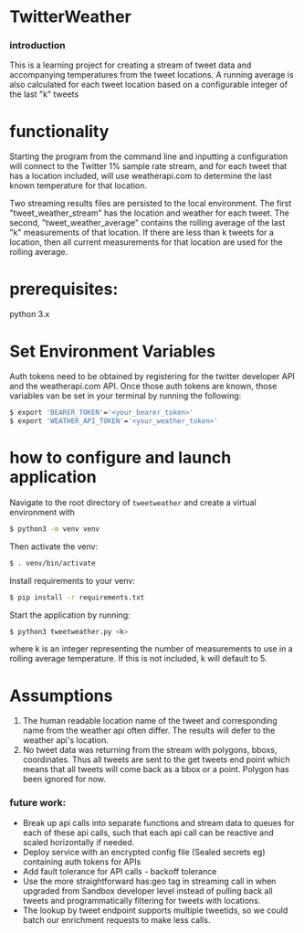 # TwitterWeather
### introduction
This is a learning project for creating a stream of tweet data and accompanying temperatures from the tweet locations.
A running average is also calculated for each tweet location based on a configurable integer of the last "k" tweets

# functionality
Starting the program from the command line and inputting a configuration will connect to the Twitter 1% sample rate 
stream, and for each tweet that has a location included, will use weatherapi.com to determine the last known temperature
for that location. 

Two streaming results files are persisted to the local environment. The first "tweet_weather_stream" has the location
and weather for each tweet. The second, "tweet_weather_average" contains the rolling average of the last "k" measurements
of that location. If there are less than k tweets for a location, then all current measurements for that location are used
for the rolling average. 

# prerequisites:
python 3.x

# Set Environment Variables
Auth tokens need to be obtained by registering for the twitter developer API and the weatherapi.com API. Once those auth
tokens are known, those variables van be set in your terminal by running the following:
```bash
$ export 'BEARER_TOKEN'='<your_bearer_token>'
$ export 'WEATHER_API_TOKEN'='<your_weather_token>'
```

# how to configure and launch application
Navigate to the root directory of `tweetweather` and create a virtual environment with
```bash
$ python3 -m venv venv
```

Then activate the venv:
```bash
$ . venv/bin/activate
```

Install requirements to your venv:
```bash
$ pip install -r requirements.txt
```

Start the application by running:
```bash
$ python3 tweetweather.py <k>
```
where k is an integer representing the number of measurements to use in a rolling average temperature. If this is not 
included, k will default to 5.

# Assumptions
1. The human readable location name of the tweet and corresponding name from the weather api often differ. 
The results will defer to the weather api's location.
2. No tweet data was returning from the stream with polygons, bboxs, coordinates. Thus all tweets are sent to the 
get tweets end point which means that all tweets will come back as a bbox or a point. Polygon has been ignored for now.

### future work:
- Break up api calls into separate functions and stream data to queues for each of these api calls, such that each api call
can be reactive and scaled horizontally if needed.
- Deploy service with an encrypted config file (Sealed secrets eg) containing auth tokens for APIs
- Add fault tolerance for API calls - backoff tolerance
- Use the more straightforward has:geo tag in streaming call in when upgraded from Sandbox developer level instead of
pulling back all tweets and programmatically filtering for tweets with locations.
- The lookup by tweet endpoint supports multiple tweetids, so we could batch our enrichment requests to make less calls. 
